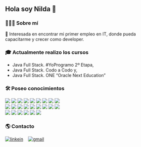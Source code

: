 <h2>Hola soy Nilda 👋 </h2>


### 👩🏻‍💻 Sobre mí
  
🔎 Interesada en encontrar mi primer empleo en IT, donde pueda capacitarme y crecer como developer.

### 🎓 Actualmente realizo los cursos
- Java Full Stack. #YoProgramo 2º Etapa,
- Java Full Stack. Codo a Codo y,
- Java Full Stack. ONE “Oracle Next Education”

### 🛠️ Poseo conocimientos

<div>
<img src = "https://img.shields.io/badge/-HTML5-E34F26?style=flat&logo=html5&logoColor=white">
<img src = "https://img.shields.io/badge/-CSS3-1572B6?style=flat&logo=css3&logoColor=white">
<img src="https://img.shields.io/badge/-Bootstrap-563D7C?style=flat&logo=bootstrap&logoColor=white">
<img src="https://img.shields.io/badge/-JavaScript-eed718?style=flat&logo=javascript&logoColor=ffffff">
<img src="https://img.shields.io/badge/TypeScript-007ACC?style=flat&logo=typescript&logoColor=white">
<img src="https://img.shields.io/badge/Angular-DD0031?style=flat&logo=angular&logoColor=white">
<img src="https://img.shields.io/badge/Java-ED8B00?style=flat&logo=java&logoColor=white">
<img src="https://img.shields.io/badge/React-20232A?style=flat&logo=react&logoColor=61DAFB">
<img src="https://img.shields.io/badge/Next-black?style=flat&logo=next.js&logoColor=white">
</div>
<div>
<img src="https://img.shields.io/badge/-Node.js-3C873A?style=flat&logo=Node.js&logoColor=white">
<img src="https://img.shields.io/badge/MySQL-0081CB?style=flat&logo=mysql&logoColor=white">
<img src="http://img.shields.io/badge/-Git-F1502F?style=flat&logo=git&logoColor=FFFFFF">
<img src="http://img.shields.io/badge/-Github-000000?style=flat&logo=github&logoColor=FFFFFF">
<img src="https://img.shields.io/badge/Vercel-000000?style=flat&logo=vercel&logoColor=white">
<img src="https://img.shields.io/badge/Netlify-00C7B7?style=flat&logo=netlify&logoColor=white">
<img src="https://img.shields.io/badge/Heroku-430098?style=flat&logo=heroku&logoColor=white">
<img src="https://img.shields.io/badge/firebase-%23039BE5.svg?style=flat&logo=firebase">
<img src="https://img.shields.io/badge/Postman-FF6C37?style=flat&logo=postman&logoColor=white">
</div>
<div>
<img src="https://img.shields.io/badge/VS_Code-0078d7.svg?style=flat&logo=visual-studio-code&logoColor=white">
<img src="https://img.shields.io/badge/NetBeans-1B6AC6.svg?style=flat&logo=apache-netbeans-ide&logoColor=white">
<img src="https://img.shields.io/badge/IntelliJ_IDEA-000000.svg?style=flat&logo=intellij-idea&logoColor=white">
<img src="https://img.shields.io/badge/Microsoft_Office-D83B01?style=flat&logo=microsoft-office&logoColor=white">
<img src="https://img.shields.io/badge/Windows-0078D6?style=flat&logo=windows&logoColor=white">
<img src="https://img.shields.io/badge/Linux-FCC624?style=flat&logo=linux&logoColor=black">
</div>


### 🌎 Contacto
<div>

[![linkein](https://img.shields.io/badge/-LinkedIn-blue?style=flat-square&logo=Linkedin&logoColor=white&link=https://www.linkedin.com/in/nildajam/)](https://www.linkedin.com/in/nildajam/)&nbsp;
  &nbsp; [![gmail](https://img.shields.io/badge/-Gmail-c14438?style=flat-square&logo=Gmail&logoColor=white&link=mailto:nildajam@gmail.com)](mailto:nildajam@gmail.com)&nbsp;

</div>
